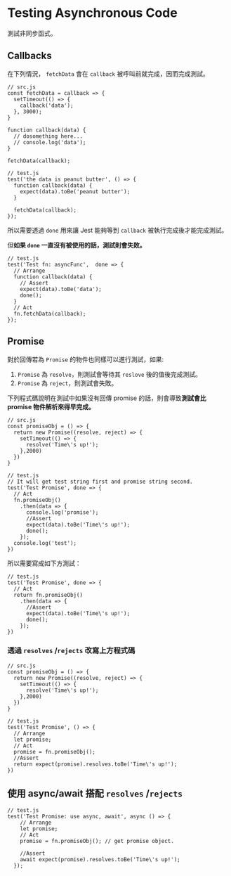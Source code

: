 # Testing Asynchronous Code

測試非同步函式。

## Callbacks

在下列情況， `fetchData` 會在 `callback` 被呼叫前就完成，因而完成測試。

```javascript=
// src.js
const fetchData = callback => {
  setTimeout(() => {
    callback('data');
  }, 3000);
}

function callback(data) {
  // dosomething here...
  // console.log('data');
}

fetchData(callback);
```

```javascript=
// test.js
test('the data is peanut butter', () => {
  function callback(data) {
    expect(data).toBe('peanut butter');
  }

  fetchData(callback);
});
```

所以需要透過 `done` 用來讓 Jest 能夠等到 `callback` 被執行完成後才能完成測試。

但**如果 `done` 一直沒有被使用的話，測試則會失敗。**

```javascript=
// test.js
test('Test fn: asyncFunc',  done => {
  // Arrange
  function callback(data) {
    // Assert
    expect(data).toBe('data');
    done();
  }
  // Act
  fn.fetchData(callback);
});
```

## Promise

對於回傳若為 `Promise` 的物件也同樣可以進行測試，如果:

1. `Promise` 為 `resolve`，則測試會等待其 `reslove` 後的值後完成測試。
2. `Promise` 為 `reject`，則測試會失敗。

下列程式碼說明在測試中如果沒有回傳 promise 的話，則會導致**測試會比 promise 物件解析來得早完成。**

```javascript=
// src.js
const promiseObj = () => {
  return new Promise((resolve, reject) => {
    setTimeout(() => {
      resolve('Time\'s up!');
    },2000)
  })
}
```

```javascript=
// test.js
// It will get test string first and promise string second.
test('Test Promise', done => {
  // Act
  fn.promiseObj()
    .then(data => {
      console.log('promise');
      //Assert
      expect(data).toBe('Time\'s up!');
      done();
    });
  console.log('test');
})
```

所以需要寫成如下方測試：
```javascript=
// test.js
test('Test Promise', done => {
  // Act
  return fn.promiseObj()
    .then(data => {
      //Assert
      expect(data).toBe('Time\'s up!');
      done();
    });
})
```

### 透過 `resolves` /`rejects` 改寫上方程式碼

```javascript=
// src.js
const promiseObj = () => {
  return new Promise((resolve, reject) => {
    setTimeout(() => {
      resolve('Time\'s up!');
    },2000)
  })
}
```

```javascript=
// test.js
test('Test Promise', () => {
  // Arrange
  let promise;
  // Act
  promise = fn.promiseObj();
  //Assert
  return expect(promise).resolves.toBe('Time\'s up!');
})
```

## 使用 async/await 搭配 `resolves` /`rejects`

```javascript=
// test.js
test('Test Promise: use async, await', async () => {
    // Arrange
    let promise;
    // Act
    promise = fn.promiseObj(); // get promise object.
    
    //Assert
    await expect(promise).resolves.toBe('Time\'s up!');
  });